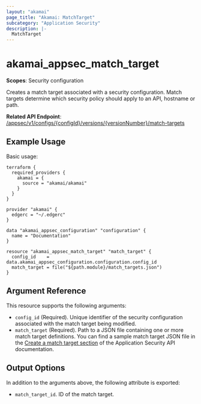 ```yaml
---
layout: "akamai"
page_title: "Akamai: MatchTarget"
subcategory: "Application Security"
description: |-
  MatchTarget
---
```


# akamai_appsec_match_target

**Scopes**: Security configuration

Creates a match target associated with a security configuration. Match targets determine which security policy should apply to an API, hostname or path.

**Related API Endpoint**: [/appsec/v1/configs/{configId}/versions/{versionNumber}/match-targets](https://techdocs.akamai.com/application-security/reference/post-match-targets)

## Example Usage

Basic usage:

```
terraform {
  required_providers {
    akamai = {
      source = "akamai/akamai"
    }
  }
}

provider "akamai" {
  edgerc = "~/.edgerc"
}

data "akamai_appsec_configuration" "configuration" {
  name = "Documentation"
}

resource "akamai_appsec_match_target" "match_target" {
  config_id    = data.akamai_appsec_configuration.configuration.config_id
  match_target = file("${path.module}/match_targets.json")
}
```

## Argument Reference

This resource supports the following arguments:

- `config_id` (Required). Unique identifier of the security configuration associated with the match target being modified.
- `match_target` (Required). Path to a JSON file containing one or more match target definitions. You can find a sample match target JSON file in the [Create a match target section](https://developer.akamai.com/api/cloud_security/application_security/v1.html#postmatchtargets) of the Application Security API documentation.

## Output Options

In addition to the arguments above, the following attribute is exported:

- `match_target_id`. ID of the match target.